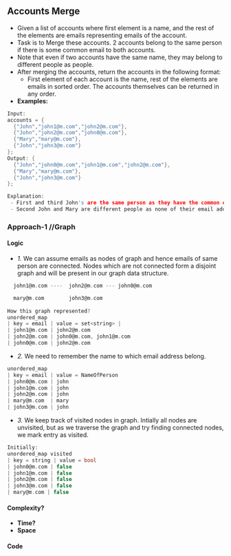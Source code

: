 ## Accounts Merge
- Given a list of accounts where first element is a name, and the rest of the elements are emails representing emails of the account.
- Task is to Merge these accounts. 2 accounts belong to the same person if there is some common email to both accounts. 
- Note that even if two accounts have the same name, they may belong to different people as people.
- After merging the accounts, return the accounts in the following format: 
  - First element of each account is the name, rest of the elements are emails in sorted order. The accounts themselves can be returned in any order.
- **Examples:**
```c
Input: 
accounts = {  
  {"John","john1@m.com","john2@m.com"},
  {"John","john2@m.com","john0@m.com"},
  {"Mary","mary@m.com"},
  {"John","john3@m.com"}
};
Output: {
  {"John","john0@m.com","john1@m.com","john2@m.com"},
  {"Mary","mary@m.com"},
  {"John","john3@m.com"}
};  

Explanation:
 - First and third John's are the same person as they have the common email "john2@m.com".
 - Second John and Mary are different people as none of their email addresses are used by other accounts.
```

### Approach-1  //Graph
#### Logic
- *1.* We can assume emails as nodes of graph and hence emails of same person are connected. Nodes which are not connected form a disjoint graph and will be present in our graph data structure.
```c
  john1@m.com ----  john2@m.com --- john0@m.com

  mary@m.com        john3@m.com
  
How this graph represented?
unordered_map
| key = email | value = set<string> |
| john1@m.com | john2@m.com
| john2@m.com | john0@m.com, john1@m.com
| john0@m.com | john2@m.com
```
- *2.* We need to remember the name to which email address belong.
```c
unordered_map
| key = email | value = NameOfPerson
| john0@m.com | john
| john1@m.com | john
| john2@m.com | john
| mary@m.com  | mary
| john3@m.com | john
```
- *3.* We keep track of visited nodes in graph. Intially all nodes are unvisited, but as we traverse the graph and try finding connected nodes, we mark entry as visited.
```c
Initially:
unordered_map visited
| key = string | value = bool
| john0@m.com | false
| john1@m.com | false
| john2@m.com | false
| john3@m.com | false
| mary@m.com | false
```

#### Complexity?
- **Time?**
- **Space**

#### Code
